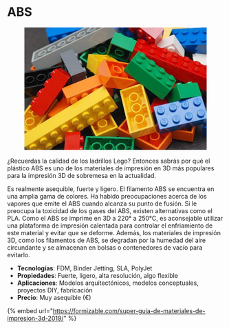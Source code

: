 # ABS

<figure><img src="../../../.gitbook/assets/image (112).png" alt=""><figcaption></figcaption></figure>

¿Recuerdas la calidad de los ladrillos Lego? Entonces sabrás por qué el plástico ABS es uno de los materiales de impresión en 3D más populares para la impresión 3D de sobremesa en la actualidad.

Es realmente asequible, fuerte y ligero. El filamento ABS se encuentra en una amplia gama de colores. Ha habido preocupaciones acerca de los vapores que emite el ABS cuando alcanza su punto de fusión. Si le preocupa la toxicidad de los gases del ABS, existen alternativas como el PLA. Como el ABS se imprime en 3D a 220° a 250°C, es aconsejable utilizar una plataforma de impresión calentada para controlar el enfriamiento de este material y evitar que se deforme. Además, los materiales de impresión 3D, como los filamentos de ABS, se degradan por la humedad del aire circundante y se almacenan en bolsas o contenedores de vacío para evitarlo.

* **Tecnologías**: FDM, Binder Jetting, SLA, PolyJet
* **Propiedades**: Fuerte, ligero, alta resolución, algo flexible
* **Aplicaciones**: Modelos arquitectónicos, modelos conceptuales, proyectos DIY, fabricación
* **Precio**: Muy asequible (€)

{% embed url="https://formizable.com/super-guia-de-materiales-de-impresion-3d-2019/" %}
